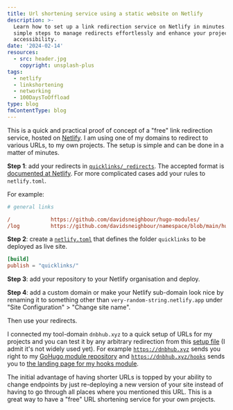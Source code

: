 ```yaml
---
title: Url shortening service using a static website on Netlify
description: >-
  Learn how to set up a link redirection service on Netlify in minutes. Utilize
  simple steps to manage redirects effortlessly and enhance your project URLs'
  accessibility.
date: '2024-02-14'
resources:
  - src: header.jpg
    copyright: unsplash-plus
tags:
  - netlify
  - linkshortening
  - networking
  - 100DaysToOffload
type: blog
fmContentType: blog
---
```


This is a quick and practical proof of concept of a "free" link redirection service, hosted on [Netlify](https://www.netlify.com/). I am using one of my domains to redirect to various URLs, to my own projects. The setup is simple and can be done in a matter of minutes.

**Step 1**: add your redirects in [`quicklinks/_redirects`](https://github.com/davidsneighbour/namespace/blob/main/quicklinks/_redirects). The accepted format is [documented at Netlify](https://docs.netlify.com/routing/redirects/#syntax-for-the-redirects-file). For more complicated cases add your rules to `netlify.toml`.

For example:

```ini
# general links

/             https://github.com/davidsneighbour/hugo-modules/
/log          https://github.com/davidsneighbour/namespace/blob/main/hugo/logging-system.md
```

**Step 2**: create a [`netlify.toml`](https://github.com/davidsneighbour/namespace/blob/main/netlify.toml) that defines the folder `quicklinks` to be deployed as live site.

```toml
[build]
publish = "quicklinks/"
```

**Step 3**: add your repository to your Netlify organisation and deploy.

**Step 4**: add a custom domain or make your Netlify sub-domain look nice by renaming it to something other than `very-random-string.netlify.app` under "Site Configuration" > "Change site name".

Then use your redirects.

I connected my tool-domain `dnbhub.xyz` to a quick setup of URLs for my projects and you can test it by any arbitrary redirection from this [setup file](https://github.com/davidsneighbour/namespace/blob/main/quicklinks/_redirects) (I admit it's not widely used yet). For example [`https://dnbhub.xyz`](https://dnbhub.xyz) sends you right to my [GoHugo module repository](https://github.com/davidsneighbour/hugo-modules/#readme) and [`https://dnbhub.xyz/hooks`](https://dnbhub.xyz/hooks) sends you to [the landing page for my hooks module](https://github.com/davidsneighbour/hugo-modules/tree/main/modules/hooks#readme).

The initial advantage of having shorter URLs is topped by your ability to change endpoints by just re-deploying a new version of your site instead of having to go through all places where you mentioned this URL. This is a great way to have a "free" URL shortening service for your own projects.
